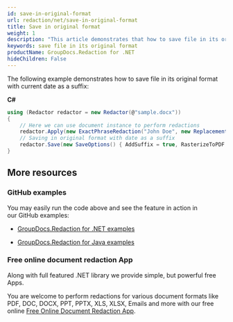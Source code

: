```yaml
---
id: save-in-original-format
url: redaction/net/save-in-original-format
title: Save in original format
weight: 1
description: "This article demonstrates that how to save file in its original format with current date as a suffix"
keywords: save file in its original format
productName: GroupDocs.Redaction for .NET
hideChildren: False
---
```

The following example demonstrates how to save file in its original format with current date as a suffix:

**C#**

```csharp
using (Redactor redactor = new Redactor(@"sample.docx"))
{
    // Here we can use document instance to perform redactions
    redactor.Apply(new ExactPhraseRedaction("John Doe", new ReplacementOptions("[personal]")));
    // Saving in original format with date as a suffix
    redactor.Save(new SaveOptions() { AddSuffix = true, RasterizeToPDF = false, RedactedFileSuffix = DateTime.Now.ToShortDateString() });
}
```

## More resources

### GitHub examples

You may easily run the code above and see the feature in action in our GitHub examples:

*   [GroupDocs.Redaction for .NET examples](https://github.com/groupdocs-redaction/GroupDocs.Redaction-for-.NET)
    
*   [GroupDocs.Redaction for Java examples](https://github.com/groupdocs-redaction/GroupDocs.Redaction-for-Java)
    

### Free online document redaction App

Along with full featured .NET library we provide simple, but powerful free Apps.

You are welcome to perform redactions for various document formats like PDF, DOC, DOCX, PPT, PPTX, XLS, XLSX, Emails and more with our free online [Free Online Document Redaction App](https://products.groupdocs.app/redaction).
